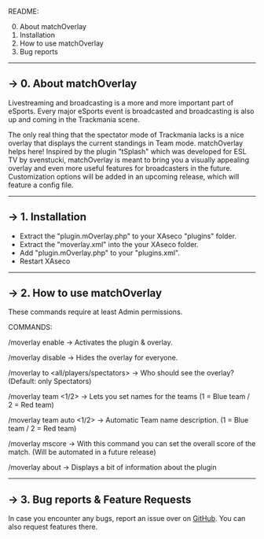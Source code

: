 README:

0. About matchOverlay
1. Installation
2. How to use matchOverlay
3. Bug reports

-------------------------------------------------------------------------------------------------
-> 0. About matchOverlay
-------------------------------------------------------------------------------------------------

Livestreaming and broadcasting is a more and more important part of eSports. Every major 
eSports event is broadcasted and broadcasting is also up and coming in the Trackmania scene.

The only real thing that the spectator mode of Trackmania lacks is a nice overlay that displays
the current standings in Team mode. matchOverlay helps here!
Inspired by the plugin "tSplash" which was developed for ESL TV by svenstucki, matchOverlay is
meant to bring you a visually appealing overlay and even more useful features for broadcasters
in the future. Customization options will be added in an upcoming release, which will feature
a config file.

-------------------------------------------------------------------------------------------------
-> 1. Installation
-------------------------------------------------------------------------------------------------

- Extract the "plugin.mOverlay.php" to your XAseco "plugins" folder.
- Extract the "moverlay.xml" into the your XAseco folder.
- Add "<plugin>plugin.mOverlay.php</plugin>" to your "plugins.xml".
- Restart XAseco

-------------------------------------------------------------------------------------------------
-> 2. How to use matchOverlay
-------------------------------------------------------------------------------------------------

These commands require at least Admin permissions.

COMMANDS: 

/moverlay enable -> Activates the plugin & overlay. 

/moverlay disable -> Hides the overlay for everyone.

/moverlay to <all/players/spectators> -> Who should see the overlay? (Default: only Spectators)

/moverlay team <1/2> <team name> -> Lets you set names for the teams (1 = Blue team / 2 = Red team)

/moverlay team auto <1/2> -> Automatic Team name description. (1 = Blue team / 2 = Red team)

/moverlay mscore <Score1> <Score2> -> With this command you can set the overall score of the match. (Will be automated in a future release)

/moverlay about -> Displays a bit of information about the plugin

-------------------------------------------------------------------------------------------------
-> 3. Bug reports & Feature Requests
-------------------------------------------------------------------------------------------------

In case you encounter any bugs, report an issue over on [GitHub](http://github.com/Chris92de/matchOverlay).
You can also request features there.
